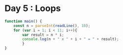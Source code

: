 # Day 5 : Loops
```javascript
function main() {
    const n = parseInt(readLine(), 10);
    for (var i = 1; i < 11; i++){
        var result = n * i;
        console.log(n + " x " + i + " = " + result);
        }
}
```
